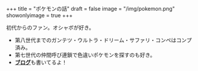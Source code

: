 +++
title = "ポケモンの話"
draft = false
image = "/img/pokemon.png"
showonlyimage = true
+++

初代からのファン。オシャボが好き。
<!--more-->

* 第八世代までのガンテツ・ウルトラ・ドリーム・サファリ・コンペはコンプ済み。
* 第七世代の仲間呼び連鎖で色違いポケモンを探すのも好き。
* [**ブログ**](http://flying-breeder.blog.jp/)も書いてるよ！


